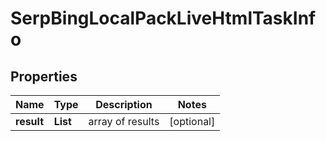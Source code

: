 # SerpBingLocalPackLiveHtmlTaskInfo


## Properties

| Name | Type | Description | Notes |
|------------ | ------------- | ------------- | -------------|
**result** | **List<SerpBingLocalPackLiveHtmlResultInfo>** | array of results |[optional]|